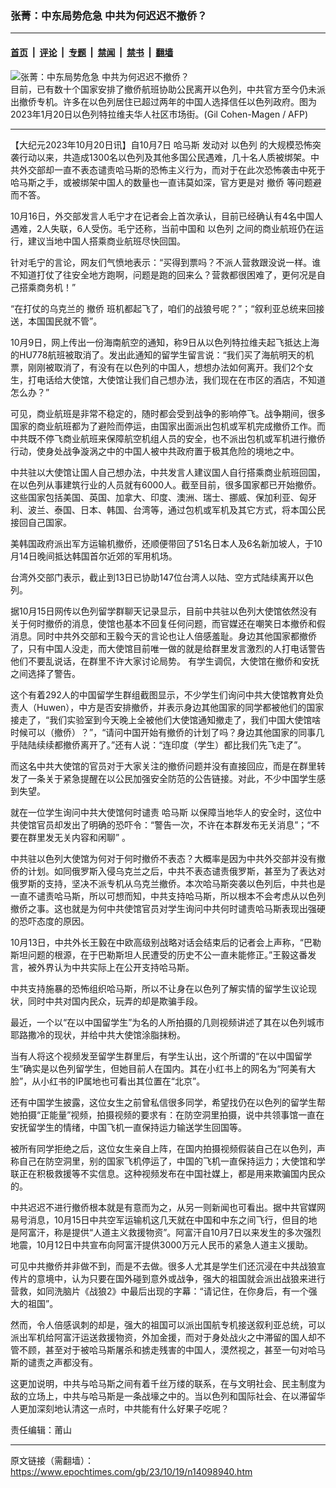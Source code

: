 ### 张菁：中东局势危急 中共为何迟迟不撤侨？

---

#### [首页](../../../..?n14098940) &nbsp;|&nbsp; [评论](../../../../../epoch-comment?n14098940) &nbsp;|&nbsp; [专题](../../../../../epoch-special?n14098940) &nbsp;|&nbsp; [禁闻](../../../../../epoch-news?n14098940) &nbsp;|&nbsp; [禁书](../../../../../books?n14098940) &nbsp;|&nbsp; [翻墙](https://github.com/gfw-breaker/nogfw/blob/master/README.md?n14098940)


<div><img alt="张菁：中东局势危急 中共为何迟迟不撤侨？" class="attachment-djy_600_400 size-djy_600_400 wp-post-image" src="https://i.epochtimes.com/assets/uploads/2023/10/id14098518-000_337H2V9-600x400.jpg"/>
<div class="caption">
 目前，已有数十个国家安排了撤侨航班协助公民离开以色列，中共官方至今仍未派出撤侨专机。许多在以色列居住已超过两年的中国人选择信任以色列政府。图为2023年1月20日以色列特拉维夫华人社区市场街。(Gil Cohen-Magen / AFP)
</div></div><hr/><div class="post_content" id="artbody" itemprop="articleBody">
 <!-- article content begin -->
 <p>
  【大纪元2023年10月20日讯】自10月7日
  <ok href="https://www.epochtimes.com/gb/tag/%E5%93%88%E9%A9%AC%E6%96%AF.html">
   哈马斯
  </ok>
  发动对
  <ok href="https://www.epochtimes.com/gb/tag/%E4%BB%A5%E8%89%B2%E5%88%97.html">
   以色列
  </ok>
  的大规模恐怖突袭行动以来，共造成1300名以色列及其他多国公民遇难，几十名人质被绑架。中共外交部却一直不表态谴责哈马斯的恐怖主义行为，而对于在此次恐怖袭击中死于哈马斯之手，或被绑架中国人的数量也一直讳莫如深，官方更是对
  <ok href="https://www.epochtimes.com/gb/tag/%E6%92%A4%E4%BE%A8.html">
   撤侨
  </ok>
  等问题避而不答。
 </p>
 <p>
  10月16日，外交部发言人毛宁才在记者会上首次承认，目前已经确认有4名中国人遇难，2人失联，6人受伤。毛宁还称，当前中国和
  <ok href="https://www.epochtimes.com/gb/tag/%E4%BB%A5%E8%89%B2%E5%88%97.html">
   以色列
  </ok>
  之间的商业航班仍在运行，建议当地中国人搭乘商业航班尽快回国。
 </p>
 <p>
  针对毛宁的言论，网友们气愤地表示：“买得到票吗？不派人营救跟没说一样。谁不知道打仗了往安全地方跑啊，问题是跑的回来么？营救都很困难了，更何况是自己搭乘商务机！”
 </p>
 <p>
  “在打仗的乌克兰的
  <ok href="https://www.epochtimes.com/gb/tag/%E6%92%A4%E4%BE%A8.html">
   撤侨
  </ok>
  班机都起飞了，咱们的战狼号呢？”；“叙利亚总统来回接送，本国国民就不管”。
 </p>
 <p>
  10月9日，网上传出一份海南航空的通知，称9日从以色列特拉维夫起飞抵达上海的HU778航班被取消了。发出此通知的留学生留言说：“我们买了海航明天的机票，刚刚被取消了，有没有在以色列的中国人，想想办法如何离开。我们2个女生，打电话给大使馆，大使馆让我们自己想办法，我们现在在市区的酒店，不知道怎么办？”
 </p>
 <p>
  可见，商业航班是非常不稳定的，随时都会受到战争的影响停飞。战争期间，很多国家的商业航班都为了避险而停运，由国家出面派出包机或军机完成撤侨工作。而中共既不停飞商业航班来保障航空机组人员的安全，也不派出包机或军机进行撤侨行动，使身处战争漩涡之中的中国人被中共政府置于极其危险的境地之中。
 </p>
 <p>
  中共驻以大使馆让国人自己想办法，中共发言人建议国人自行搭乘商业航班回国，在以色列从事建筑行业的人员就有6000人。截至目前，很多国家都已开始撤侨。这些国家包括美国、英国、加拿大、印度、澳洲、瑞士、挪威、保加利亚、匈牙利、波兰、泰国、日本、韩国、台湾等，通过包机或军机及其它方式，将本国公民接回自己国家。
 </p>
 <p>
  美韩国政府派出军方运输机撤侨，还顺便带回了51名日本人及6名新加坡人，于10月14日晚间抵达韩国首尔近郊的军用机场。
 </p>
 <p>
  台湾外交部门表示，截止到13日已协助147位台湾人以陆、空方式陆续离开以色列。
 </p>
 <p>
  据10月15日网传以色列留学群聊天记录显示，目前中共驻以色列大使馆依然没有关于何时撤侨的消息，使馆也基本不回复任何问题，而官媒还在嘲笑日本撤侨和假消息。同时中共外交部和王毅今天的言论也让人倍感羞耻。身边其他国家都撤侨了，只有中国人没走，而大使馆目前唯一做的就是给群里发言激烈的人打电话警告他们不要乱说话，在群里不许大家讨论局势。 有学生调侃，大使馆在撤侨和安抚之间选择了警告。
 </p>
 <p>
  这个有着292人的中国留学生群组截图显示，不少学生们询问中共大使馆教育处负责人（Huwen），中方是否安排撤侨，并表示身边其他国家的同学都被他们的国家接走了，“我们实验室到今天晚上全被他们大使馆通知撤走了，我们中国大使馆啥时候可以（撤侨）？”，“请问中国开始有撤侨的计划了吗？身边其他国家的同事几乎陆陆续续都撤侨离开了。”还有人说：“连印度（学生）都比我们先飞走了”。
 </p>
 <p>
  而这名中共大使馆的官员对于大家关注的撤侨问题并没有直接回应，而是在群里转发了一条关于紧急提醒在以公民加强安全防范的公告链接。对此，不少中国学生感到失望。
 </p>
 <p>
  就在一位学生询问中共大使馆何时谴责
  <ok href="https://www.epochtimes.com/gb/tag/%E5%93%88%E9%A9%AC%E6%96%AF.html">
   哈马斯
  </ok>
  以保障当地华人的安全时，这位中共使馆官员却发出了明确的恐吓令：“警告一次，不许在本群发布无关消息”；“不要在群里发无关内容和闲聊” 。
 </p>
 <p>
  中共驻以色列大使馆为何对于何时撤侨不表态？大概率是因为中共外交部并没有撤侨的计划。如同俄罗斯入侵乌克兰之后，中共不表态谴责俄罗斯，甚至为了表达对俄罗斯的支持，坚决不派专机从乌克兰撤侨。本次哈马斯突袭以色列后，中共也是一直不谴责哈马斯，所以可想而知，中共支持哈马斯，所以根本不会考虑从以色列撤侨之事。这也就是为何中共使馆官员对学生询问中共何时谴责哈马斯表现出强硬的恐吓态度的原因。
 </p>
 <p>
  10月13日，中共外长王毅在中欧高级别战略对话会结束后的记者会上声称，“巴勒斯坦问题的根源，在于巴勒斯坦人民遭受的历史不公一直未能修正。”王毅这番发言，被外界认为中共实际上在公开支持哈马斯。
 </p>
 <p>
  中共支持施暴的恐怖组织哈马斯，所以不让身在以色列了解实情的留学生议论现状，同时中共对国内民众，玩弄的却是欺骗手段。
 </p>
 <p>
  最近，一个以“在以中国留学生”为名的人所拍摄的几则视频讲述了其在以色列城市耶路撒冷的现状，并给中共大使馆涂脂抹粉。
 </p>
 <p>
  当有人将这个视频发至留学生群里后，有学生认出，这个所谓的“在以中国留学生”确实是以色列留学生，但她目前人在国内。其在小红书上的网名为“阿美有大脸”，从小红书的IP属地也可看出其位置在“北京”。
 </p>
 <p>
  还有中国学生披露，这位女生之前曾私信很多同学，希望找仍在以色列的留学生帮她拍摄“正能量”视频，拍摄视频的要求有：在防空洞里拍摄，说中共领事馆一直在安抚留学生的情绪，中国飞机一直保持运力输送学生回国等。
 </p>
 <p>
  被所有同学拒绝之后，这位女生亲自上阵，在国内拍摄视频假装自己在以色列，声称自己在防空洞里，别的国家飞机停运了，中国的飞机一直保持运力；大使馆和学联正在积极救援等不实信息。这种视频发布在中国社媒上，都是用来欺骗国内民众的。
 </p>
 <p>
  中共迟迟不进行撤侨根本就是有意而为之，从另一则新闻也可看出。据中共官媒网易号消息，10月15日中共空军运输机这几天就在中国和中东之间飞行，但目的地是阿富汗，称是提供“人道主义救援物资”。阿富汗自10月7日以来发生的多次强烈地震，10月12日中共宣布向阿富汗提供3000万元人民币的紧急人道主义援助。
 </p>
 <p>
  可见中共撤侨并非做不到，而是不去做。很多人尤其是学生们还沉浸在中共战狼宣传片的意境中，认为只要在国外碰到意外或战争，强大的祖国就会派出战狼来进行营救，如同洗脑片《战狼2》中最后出现的字幕：“请记住，在你身后，有一个强大的祖国”。
 </p>
 <p>
  然而，令人倍感讽刺的却是，强大的祖国可以派出国航专机接送叙利亚总统，可以派出军机给阿富汗运送救援物资，外加金援，而对于身处战火之中滞留的国人却不管不顾，甚至对于被哈马斯屠杀和掳走残害的中国人，漠然视之，甚至一句对哈马斯的谴责之声都没有。
 </p>
 <p>
  这更加说明，中共与哈马斯之间有着千丝万缕的联系，在与文明社会、民主制度为敌的立场上，中共与哈马斯是一条战壕之中的。当以色列和国际社会、在以滞留华人更加深刻地认清这一点时，中共能有什么好果子吃呢？
 </p>
 <p>
  责任编辑：莆山
 </p>
 <!-- article content end -->
 <div id="below_article_ad">
 </div>
</div>


---

原文链接（需翻墙）：https://www.epochtimes.com/gb/23/10/19/n14098940.htm